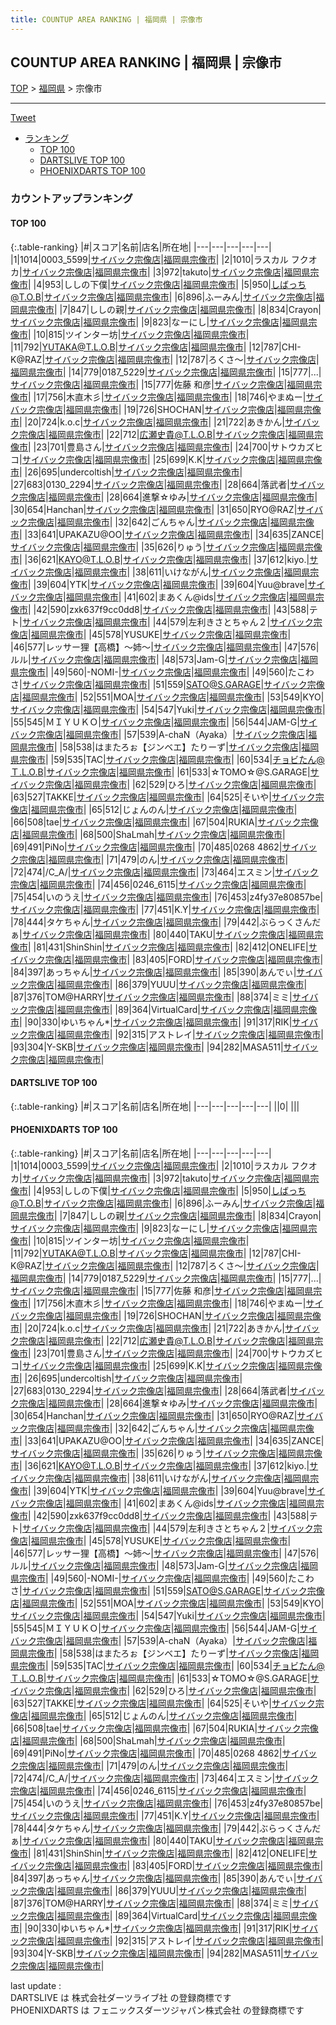 ```yaml
---
title: COUNTUP AREA RANKING | 福岡県 | 宗像市
---
```

## COUNTUP AREA RANKING | 福岡県 | 宗像市

[TOP](/darts/rank/) > [福岡県](/darts/rank/福岡県/) > 宗像市

___

<a href="https://twitter.com/share?ref_src=twsrc%5Etfw" data-text="COUNTUP AREA RANKING | 福岡県宗像市" class="twitter-share-button" data-hashtags="DARTSLIVE,PHOENIXDARTS,darts,ダーツ" data-show-count="false">Tweet</a>

* [ランキング](#カウントアップランキング)
    * [TOP 100](#top-100)
    * [DARTSLIVE TOP 100](#dartslive-top-100)
    * [PHOENIXDARTS TOP 100](#phoenixdarts-top-100)

### カウントアップランキング

#### TOP 100



{:.table-ranking}
|#|スコア|名前|店名|所在地|
|---|---|---|---|---|
|1|1014|<span class="rank-name-pd">0003_5599</span>|<a href="https://vs.phoenixdarts.com/jp/shop/shopDetailInfo/s_51515?s_seq=51515">サイバック宗像店</a>|<a href="/darts/rank/福岡県/宗像市">福岡県宗像市</a>|
|2|1010|<span class="rank-name-pd">ラスカル フクオカ</span>|<a href="https://vs.phoenixdarts.com/jp/shop/shopDetailInfo/s_51515?s_seq=51515">サイバック宗像店</a>|<a href="/darts/rank/福岡県/宗像市">福岡県宗像市</a>|
|3|972|<span class="rank-name-pd">takuto</span>|<a href="https://vs.phoenixdarts.com/jp/shop/shopDetailInfo/s_51515?s_seq=51515">サイバック宗像店</a>|<a href="/darts/rank/福岡県/宗像市">福岡県宗像市</a>|
|4|953|<span class="rank-name-pd">ししの下僕</span>|<a href="https://vs.phoenixdarts.com/jp/shop/shopDetailInfo/s_51515?s_seq=51515">サイバック宗像店</a>|<a href="/darts/rank/福岡県/宗像市">福岡県宗像市</a>|
|5|950|<span class="rank-name-pd">しばっち@T.O.B</span>|<a href="https://vs.phoenixdarts.com/jp/shop/shopDetailInfo/s_51515?s_seq=51515">サイバック宗像店</a>|<a href="/darts/rank/福岡県/宗像市">福岡県宗像市</a>|
|6|896|<span class="rank-name-pd">ふーみん</span>|<a href="https://vs.phoenixdarts.com/jp/shop/shopDetailInfo/s_51515?s_seq=51515">サイバック宗像店</a>|<a href="/darts/rank/福岡県/宗像市">福岡県宗像市</a>|
|7|847|<span class="rank-name-pd">ししの親</span>|<a href="https://vs.phoenixdarts.com/jp/shop/shopDetailInfo/s_51515?s_seq=51515">サイバック宗像店</a>|<a href="/darts/rank/福岡県/宗像市">福岡県宗像市</a>|
|8|834|<span class="rank-name-pd">Crayon</span>|<a href="https://vs.phoenixdarts.com/jp/shop/shopDetailInfo/s_51515?s_seq=51515">サイバック宗像店</a>|<a href="/darts/rank/福岡県/宗像市">福岡県宗像市</a>|
|9|823|<span class="rank-name-pd">なーにし</span>|<a href="https://vs.phoenixdarts.com/jp/shop/shopDetailInfo/s_51515?s_seq=51515">サイバック宗像店</a>|<a href="/darts/rank/福岡県/宗像市">福岡県宗像市</a>|
|10|815|<span class="rank-name-pd">ツインター坊</span>|<a href="https://vs.phoenixdarts.com/jp/shop/shopDetailInfo/s_51515?s_seq=51515">サイバック宗像店</a>|<a href="/darts/rank/福岡県/宗像市">福岡県宗像市</a>|
|11|792|<span class="rank-name-pd">YUTAKA@T.L.O.B</span>|<a href="https://vs.phoenixdarts.com/jp/shop/shopDetailInfo/s_51515?s_seq=51515">サイバック宗像店</a>|<a href="/darts/rank/福岡県/宗像市">福岡県宗像市</a>|
|12|787|<span class="rank-name-pd">CHI-K@RAZ</span>|<a href="https://vs.phoenixdarts.com/jp/shop/shopDetailInfo/s_51515?s_seq=51515">サイバック宗像店</a>|<a href="/darts/rank/福岡県/宗像市">福岡県宗像市</a>|
|12|787|<span class="rank-name-pd">ろくさ〜</span>|<a href="https://vs.phoenixdarts.com/jp/shop/shopDetailInfo/s_51515?s_seq=51515">サイバック宗像店</a>|<a href="/darts/rank/福岡県/宗像市">福岡県宗像市</a>|
|14|779|<span class="rank-name-pd">0187_5229</span>|<a href="https://vs.phoenixdarts.com/jp/shop/shopDetailInfo/s_51515?s_seq=51515">サイバック宗像店</a>|<a href="/darts/rank/福岡県/宗像市">福岡県宗像市</a>|
|15|777|<span class="rank-name-pd">...</span>|<a href="https://vs.phoenixdarts.com/jp/shop/shopDetailInfo/s_51515?s_seq=51515">サイバック宗像店</a>|<a href="/darts/rank/福岡県/宗像市">福岡県宗像市</a>|
|15|777|<span class="rank-name-pd"><span class="pro-icon-pd"></span>佐藤 和彦</span>|<a href="https://vs.phoenixdarts.com/jp/shop/shopDetailInfo/s_51515?s_seq=51515">サイバック宗像店</a>|<a href="/darts/rank/福岡県/宗像市">福岡県宗像市</a>|
|17|756|<span class="rank-name-pd">木直木彡</span>|<a href="https://vs.phoenixdarts.com/jp/shop/shopDetailInfo/s_51515?s_seq=51515">サイバック宗像店</a>|<a href="/darts/rank/福岡県/宗像市">福岡県宗像市</a>|
|18|746|<span class="rank-name-pd">やまぬー</span>|<a href="https://vs.phoenixdarts.com/jp/shop/shopDetailInfo/s_51515?s_seq=51515">サイバック宗像店</a>|<a href="/darts/rank/福岡県/宗像市">福岡県宗像市</a>|
|19|726|<span class="rank-name-pd">SHOCHAN</span>|<a href="https://vs.phoenixdarts.com/jp/shop/shopDetailInfo/s_51515?s_seq=51515">サイバック宗像店</a>|<a href="/darts/rank/福岡県/宗像市">福岡県宗像市</a>|
|20|724|<span class="rank-name-pd">k.o.c</span>|<a href="https://vs.phoenixdarts.com/jp/shop/shopDetailInfo/s_51515?s_seq=51515">サイバック宗像店</a>|<a href="/darts/rank/福岡県/宗像市">福岡県宗像市</a>|
|21|722|<span class="rank-name-pd">あきかん</span>|<a href="https://vs.phoenixdarts.com/jp/shop/shopDetailInfo/s_51515?s_seq=51515">サイバック宗像店</a>|<a href="/darts/rank/福岡県/宗像市">福岡県宗像市</a>|
|22|712|<span class="rank-name-pd">広瀬史貴@T.L.O.B</span>|<a href="https://vs.phoenixdarts.com/jp/shop/shopDetailInfo/s_51515?s_seq=51515">サイバック宗像店</a>|<a href="/darts/rank/福岡県/宗像市">福岡県宗像市</a>|
|23|701|<span class="rank-name-pd">豊島さん</span>|<a href="https://vs.phoenixdarts.com/jp/shop/shopDetailInfo/s_51515?s_seq=51515">サイバック宗像店</a>|<a href="/darts/rank/福岡県/宗像市">福岡県宗像市</a>|
|24|700|<span class="rank-name-pd">サトウカズヒコ</span>|<a href="https://vs.phoenixdarts.com/jp/shop/shopDetailInfo/s_51515?s_seq=51515">サイバック宗像店</a>|<a href="/darts/rank/福岡県/宗像市">福岡県宗像市</a>|
|25|699|<span class="rank-name-pd">K.K</span>|<a href="https://vs.phoenixdarts.com/jp/shop/shopDetailInfo/s_51515?s_seq=51515">サイバック宗像店</a>|<a href="/darts/rank/福岡県/宗像市">福岡県宗像市</a>|
|26|695|<span class="rank-name-pd">undercoltish</span>|<a href="https://vs.phoenixdarts.com/jp/shop/shopDetailInfo/s_51515?s_seq=51515">サイバック宗像店</a>|<a href="/darts/rank/福岡県/宗像市">福岡県宗像市</a>|
|27|683|<span class="rank-name-pd">0130_2294</span>|<a href="https://vs.phoenixdarts.com/jp/shop/shopDetailInfo/s_51515?s_seq=51515">サイバック宗像店</a>|<a href="/darts/rank/福岡県/宗像市">福岡県宗像市</a>|
|28|664|<span class="rank-name-pd">落武者</span>|<a href="https://vs.phoenixdarts.com/jp/shop/shopDetailInfo/s_51515?s_seq=51515">サイバック宗像店</a>|<a href="/darts/rank/福岡県/宗像市">福岡県宗像市</a>|
|28|664|<span class="rank-name-pd">進撃‪☆ゆみ</span>|<a href="https://vs.phoenixdarts.com/jp/shop/shopDetailInfo/s_51515?s_seq=51515">サイバック宗像店</a>|<a href="/darts/rank/福岡県/宗像市">福岡県宗像市</a>|
|30|654|<span class="rank-name-pd">Hanchan</span>|<a href="https://vs.phoenixdarts.com/jp/shop/shopDetailInfo/s_51515?s_seq=51515">サイバック宗像店</a>|<a href="/darts/rank/福岡県/宗像市">福岡県宗像市</a>|
|31|650|<span class="rank-name-pd">RYO@RAZ</span>|<a href="https://vs.phoenixdarts.com/jp/shop/shopDetailInfo/s_51515?s_seq=51515">サイバック宗像店</a>|<a href="/darts/rank/福岡県/宗像市">福岡県宗像市</a>|
|32|642|<span class="rank-name-pd">ごんちゃん</span>|<a href="https://vs.phoenixdarts.com/jp/shop/shopDetailInfo/s_51515?s_seq=51515">サイバック宗像店</a>|<a href="/darts/rank/福岡県/宗像市">福岡県宗像市</a>|
|33|641|<span class="rank-name-pd">UPAKAZU@OO</span>|<a href="https://vs.phoenixdarts.com/jp/shop/shopDetailInfo/s_51515?s_seq=51515">サイバック宗像店</a>|<a href="/darts/rank/福岡県/宗像市">福岡県宗像市</a>|
|34|635|<span class="rank-name-pd">ZANCE</span>|<a href="https://vs.phoenixdarts.com/jp/shop/shopDetailInfo/s_51515?s_seq=51515">サイバック宗像店</a>|<a href="/darts/rank/福岡県/宗像市">福岡県宗像市</a>|
|35|626|<span class="rank-name-pd">りゅう</span>|<a href="https://vs.phoenixdarts.com/jp/shop/shopDetailInfo/s_51515?s_seq=51515">サイバック宗像店</a>|<a href="/darts/rank/福岡県/宗像市">福岡県宗像市</a>|
|36|621|<span class="rank-name-pd">KAYO@T.L.O.B</span>|<a href="https://vs.phoenixdarts.com/jp/shop/shopDetailInfo/s_51515?s_seq=51515">サイバック宗像店</a>|<a href="/darts/rank/福岡県/宗像市">福岡県宗像市</a>|
|37|612|<span class="rank-name-pd">kiyo.</span>|<a href="https://vs.phoenixdarts.com/jp/shop/shopDetailInfo/s_51515?s_seq=51515">サイバック宗像店</a>|<a href="/darts/rank/福岡県/宗像市">福岡県宗像市</a>|
|38|611|<span class="rank-name-pd">いけながん</span>|<a href="https://vs.phoenixdarts.com/jp/shop/shopDetailInfo/s_51515?s_seq=51515">サイバック宗像店</a>|<a href="/darts/rank/福岡県/宗像市">福岡県宗像市</a>|
|39|604|<span class="rank-name-pd">YTK</span>|<a href="https://vs.phoenixdarts.com/jp/shop/shopDetailInfo/s_51515?s_seq=51515">サイバック宗像店</a>|<a href="/darts/rank/福岡県/宗像市">福岡県宗像市</a>|
|39|604|<span class="rank-name-pd">Yuu@brave</span>|<a href="https://vs.phoenixdarts.com/jp/shop/shopDetailInfo/s_51515?s_seq=51515">サイバック宗像店</a>|<a href="/darts/rank/福岡県/宗像市">福岡県宗像市</a>|
|41|602|<span class="rank-name-pd">まあくん@ids</span>|<a href="https://vs.phoenixdarts.com/jp/shop/shopDetailInfo/s_51515?s_seq=51515">サイバック宗像店</a>|<a href="/darts/rank/福岡県/宗像市">福岡県宗像市</a>|
|42|590|<span class="rank-name-pd">zxk637f9cc0dd8</span>|<a href="https://vs.phoenixdarts.com/jp/shop/shopDetailInfo/s_51515?s_seq=51515">サイバック宗像店</a>|<a href="/darts/rank/福岡県/宗像市">福岡県宗像市</a>|
|43|588|<span class="rank-name-pd">テト</span>|<a href="https://vs.phoenixdarts.com/jp/shop/shopDetailInfo/s_51515?s_seq=51515">サイバック宗像店</a>|<a href="/darts/rank/福岡県/宗像市">福岡県宗像市</a>|
|44|579|<span class="rank-name-pd">左利きさとちゃん２</span>|<a href="https://vs.phoenixdarts.com/jp/shop/shopDetailInfo/s_51515?s_seq=51515">サイバック宗像店</a>|<a href="/darts/rank/福岡県/宗像市">福岡県宗像市</a>|
|45|578|<span class="rank-name-pd">YUSUKE</span>|<a href="https://vs.phoenixdarts.com/jp/shop/shopDetailInfo/s_51515?s_seq=51515">サイバック宗像店</a>|<a href="/darts/rank/福岡県/宗像市">福岡県宗像市</a>|
|46|577|<span class="rank-name-pd">レッサー狸【高橋】～姉～</span>|<a href="https://vs.phoenixdarts.com/jp/shop/shopDetailInfo/s_51515?s_seq=51515">サイバック宗像店</a>|<a href="/darts/rank/福岡県/宗像市">福岡県宗像市</a>|
|47|576|<span class="rank-name-pd">ルル</span>|<a href="https://vs.phoenixdarts.com/jp/shop/shopDetailInfo/s_51515?s_seq=51515">サイバック宗像店</a>|<a href="/darts/rank/福岡県/宗像市">福岡県宗像市</a>|
|48|573|<span class="rank-name-pd">Jam-G</span>|<a href="https://vs.phoenixdarts.com/jp/shop/shopDetailInfo/s_51515?s_seq=51515">サイバック宗像店</a>|<a href="/darts/rank/福岡県/宗像市">福岡県宗像市</a>|
|49|560|<span class="rank-name-pd">-NOMI-</span>|<a href="https://vs.phoenixdarts.com/jp/shop/shopDetailInfo/s_51515?s_seq=51515">サイバック宗像店</a>|<a href="/darts/rank/福岡県/宗像市">福岡県宗像市</a>|
|49|560|<span class="rank-name-pd">たこわさ</span>|<a href="https://vs.phoenixdarts.com/jp/shop/shopDetailInfo/s_51515?s_seq=51515">サイバック宗像店</a>|<a href="/darts/rank/福岡県/宗像市">福岡県宗像市</a>|
|51|559|<span class="rank-name-pd">SATO@S.GARAGE</span>|<a href="https://vs.phoenixdarts.com/jp/shop/shopDetailInfo/s_51515?s_seq=51515">サイバック宗像店</a>|<a href="/darts/rank/福岡県/宗像市">福岡県宗像市</a>|
|52|551|<span class="rank-name-pd">MOA</span>|<a href="https://vs.phoenixdarts.com/jp/shop/shopDetailInfo/s_51515?s_seq=51515">サイバック宗像店</a>|<a href="/darts/rank/福岡県/宗像市">福岡県宗像市</a>|
|53|549|<span class="rank-name-pd">KYO</span>|<a href="https://vs.phoenixdarts.com/jp/shop/shopDetailInfo/s_51515?s_seq=51515">サイバック宗像店</a>|<a href="/darts/rank/福岡県/宗像市">福岡県宗像市</a>|
|54|547|<span class="rank-name-pd">Yuki</span>|<a href="https://vs.phoenixdarts.com/jp/shop/shopDetailInfo/s_51515?s_seq=51515">サイバック宗像店</a>|<a href="/darts/rank/福岡県/宗像市">福岡県宗像市</a>|
|55|545|<span class="rank-name-pd">ＭＩＹＵＫＯ</span>|<a href="https://vs.phoenixdarts.com/jp/shop/shopDetailInfo/s_51515?s_seq=51515">サイバック宗像店</a>|<a href="/darts/rank/福岡県/宗像市">福岡県宗像市</a>|
|56|544|<span class="rank-name-pd">JAM-G</span>|<a href="https://vs.phoenixdarts.com/jp/shop/shopDetailInfo/s_51515?s_seq=51515">サイバック宗像店</a>|<a href="/darts/rank/福岡県/宗像市">福岡県宗像市</a>|
|57|539|<span class="rank-name-pd">A-chaN（Ayaka）</span>|<a href="https://vs.phoenixdarts.com/jp/shop/shopDetailInfo/s_51515?s_seq=51515">サイバック宗像店</a>|<a href="/darts/rank/福岡県/宗像市">福岡県宗像市</a>|
|58|538|<span class="rank-name-pd">はまたろぉ【ジンベエ】たりーず</span>|<a href="https://vs.phoenixdarts.com/jp/shop/shopDetailInfo/s_51515?s_seq=51515">サイバック宗像店</a>|<a href="/darts/rank/福岡県/宗像市">福岡県宗像市</a>|
|59|535|<span class="rank-name-pd">TAC</span>|<a href="https://vs.phoenixdarts.com/jp/shop/shopDetailInfo/s_51515?s_seq=51515">サイバック宗像店</a>|<a href="/darts/rank/福岡県/宗像市">福岡県宗像市</a>|
|60|534|<span class="rank-name-pd">チョビたん@Ｔ.L.O.B</span>|<a href="https://vs.phoenixdarts.com/jp/shop/shopDetailInfo/s_51515?s_seq=51515">サイバック宗像店</a>|<a href="/darts/rank/福岡県/宗像市">福岡県宗像市</a>|
|61|533|<span class="rank-name-pd">☆TOMO☆@S.GARAGE</span>|<a href="https://vs.phoenixdarts.com/jp/shop/shopDetailInfo/s_51515?s_seq=51515">サイバック宗像店</a>|<a href="/darts/rank/福岡県/宗像市">福岡県宗像市</a>|
|62|529|<span class="rank-name-pd">ひろ</span>|<a href="https://vs.phoenixdarts.com/jp/shop/shopDetailInfo/s_51515?s_seq=51515">サイバック宗像店</a>|<a href="/darts/rank/福岡県/宗像市">福岡県宗像市</a>|
|63|527|<span class="rank-name-pd">TAKKE</span>|<a href="https://vs.phoenixdarts.com/jp/shop/shopDetailInfo/s_51515?s_seq=51515">サイバック宗像店</a>|<a href="/darts/rank/福岡県/宗像市">福岡県宗像市</a>|
|64|525|<span class="rank-name-pd">そいや</span>|<a href="https://vs.phoenixdarts.com/jp/shop/shopDetailInfo/s_51515?s_seq=51515">サイバック宗像店</a>|<a href="/darts/rank/福岡県/宗像市">福岡県宗像市</a>|
|65|512|<span class="rank-name-pd">じょんのん</span>|<a href="https://vs.phoenixdarts.com/jp/shop/shopDetailInfo/s_51515?s_seq=51515">サイバック宗像店</a>|<a href="/darts/rank/福岡県/宗像市">福岡県宗像市</a>|
|66|508|<span class="rank-name-pd">tae</span>|<a href="https://vs.phoenixdarts.com/jp/shop/shopDetailInfo/s_51515?s_seq=51515">サイバック宗像店</a>|<a href="/darts/rank/福岡県/宗像市">福岡県宗像市</a>|
|67|504|<span class="rank-name-pd">RUKIA</span>|<a href="https://vs.phoenixdarts.com/jp/shop/shopDetailInfo/s_51515?s_seq=51515">サイバック宗像店</a>|<a href="/darts/rank/福岡県/宗像市">福岡県宗像市</a>|
|68|500|<span class="rank-name-pd">ShaLmah</span>|<a href="https://vs.phoenixdarts.com/jp/shop/shopDetailInfo/s_51515?s_seq=51515">サイバック宗像店</a>|<a href="/darts/rank/福岡県/宗像市">福岡県宗像市</a>|
|69|491|<span class="rank-name-pd">PiNo</span>|<a href="https://vs.phoenixdarts.com/jp/shop/shopDetailInfo/s_51515?s_seq=51515">サイバック宗像店</a>|<a href="/darts/rank/福岡県/宗像市">福岡県宗像市</a>|
|70|485|<span class="rank-name-pd">0268 4862</span>|<a href="https://vs.phoenixdarts.com/jp/shop/shopDetailInfo/s_51515?s_seq=51515">サイバック宗像店</a>|<a href="/darts/rank/福岡県/宗像市">福岡県宗像市</a>|
|71|479|<span class="rank-name-pd">のん</span>|<a href="https://vs.phoenixdarts.com/jp/shop/shopDetailInfo/s_51515?s_seq=51515">サイバック宗像店</a>|<a href="/darts/rank/福岡県/宗像市">福岡県宗像市</a>|
|72|474|<span class="rank-name-pd">/C_A/</span>|<a href="https://vs.phoenixdarts.com/jp/shop/shopDetailInfo/s_51515?s_seq=51515">サイバック宗像店</a>|<a href="/darts/rank/福岡県/宗像市">福岡県宗像市</a>|
|73|464|<span class="rank-name-pd">エスミン</span>|<a href="https://vs.phoenixdarts.com/jp/shop/shopDetailInfo/s_51515?s_seq=51515">サイバック宗像店</a>|<a href="/darts/rank/福岡県/宗像市">福岡県宗像市</a>|
|74|456|<span class="rank-name-pd">0246_6115</span>|<a href="https://vs.phoenixdarts.com/jp/shop/shopDetailInfo/s_51515?s_seq=51515">サイバック宗像店</a>|<a href="/darts/rank/福岡県/宗像市">福岡県宗像市</a>|
|75|454|<span class="rank-name-pd">いのうえ</span>|<a href="https://vs.phoenixdarts.com/jp/shop/shopDetailInfo/s_51515?s_seq=51515">サイバック宗像店</a>|<a href="/darts/rank/福岡県/宗像市">福岡県宗像市</a>|
|76|453|<span class="rank-name-pd">z4fy37e80857be</span>|<a href="https://vs.phoenixdarts.com/jp/shop/shopDetailInfo/s_51515?s_seq=51515">サイバック宗像店</a>|<a href="/darts/rank/福岡県/宗像市">福岡県宗像市</a>|
|77|451|<span class="rank-name-pd">K.Y</span>|<a href="https://vs.phoenixdarts.com/jp/shop/shopDetailInfo/s_51515?s_seq=51515">サイバック宗像店</a>|<a href="/darts/rank/福岡県/宗像市">福岡県宗像市</a>|
|78|444|<span class="rank-name-pd">タケちゃん</span>|<a href="https://vs.phoenixdarts.com/jp/shop/shopDetailInfo/s_51515?s_seq=51515">サイバック宗像店</a>|<a href="/darts/rank/福岡県/宗像市">福岡県宗像市</a>|
|79|442|<span class="rank-name-pd">ぶらっくさんだぁ</span>|<a href="https://vs.phoenixdarts.com/jp/shop/shopDetailInfo/s_51515?s_seq=51515">サイバック宗像店</a>|<a href="/darts/rank/福岡県/宗像市">福岡県宗像市</a>|
|80|440|<span class="rank-name-pd">TAKU</span>|<a href="https://vs.phoenixdarts.com/jp/shop/shopDetailInfo/s_51515?s_seq=51515">サイバック宗像店</a>|<a href="/darts/rank/福岡県/宗像市">福岡県宗像市</a>|
|81|431|<span class="rank-name-pd">ShinShin</span>|<a href="https://vs.phoenixdarts.com/jp/shop/shopDetailInfo/s_51515?s_seq=51515">サイバック宗像店</a>|<a href="/darts/rank/福岡県/宗像市">福岡県宗像市</a>|
|82|412|<span class="rank-name-pd">ONELIFE</span>|<a href="https://vs.phoenixdarts.com/jp/shop/shopDetailInfo/s_51515?s_seq=51515">サイバック宗像店</a>|<a href="/darts/rank/福岡県/宗像市">福岡県宗像市</a>|
|83|405|<span class="rank-name-pd">FORD</span>|<a href="https://vs.phoenixdarts.com/jp/shop/shopDetailInfo/s_51515?s_seq=51515">サイバック宗像店</a>|<a href="/darts/rank/福岡県/宗像市">福岡県宗像市</a>|
|84|397|<span class="rank-name-pd">あっちゃん</span>|<a href="https://vs.phoenixdarts.com/jp/shop/shopDetailInfo/s_51515?s_seq=51515">サイバック宗像店</a>|<a href="/darts/rank/福岡県/宗像市">福岡県宗像市</a>|
|85|390|<span class="rank-name-pd">あんでぃ</span>|<a href="https://vs.phoenixdarts.com/jp/shop/shopDetailInfo/s_51515?s_seq=51515">サイバック宗像店</a>|<a href="/darts/rank/福岡県/宗像市">福岡県宗像市</a>|
|86|379|<span class="rank-name-pd">YUUU</span>|<a href="https://vs.phoenixdarts.com/jp/shop/shopDetailInfo/s_51515?s_seq=51515">サイバック宗像店</a>|<a href="/darts/rank/福岡県/宗像市">福岡県宗像市</a>|
|87|376|<span class="rank-name-pd">TOM@HARRY</span>|<a href="https://vs.phoenixdarts.com/jp/shop/shopDetailInfo/s_51515?s_seq=51515">サイバック宗像店</a>|<a href="/darts/rank/福岡県/宗像市">福岡県宗像市</a>|
|88|374|<span class="rank-name-pd">ミミ</span>|<a href="https://vs.phoenixdarts.com/jp/shop/shopDetailInfo/s_51515?s_seq=51515">サイバック宗像店</a>|<a href="/darts/rank/福岡県/宗像市">福岡県宗像市</a>|
|89|364|<span class="rank-name-pd">VirtualCard</span>|<a href="https://vs.phoenixdarts.com/jp/shop/shopDetailInfo/s_51515?s_seq=51515">サイバック宗像店</a>|<a href="/darts/rank/福岡県/宗像市">福岡県宗像市</a>|
|90|330|<span class="rank-name-pd">ゆいちゃん*</span>|<a href="https://vs.phoenixdarts.com/jp/shop/shopDetailInfo/s_51515?s_seq=51515">サイバック宗像店</a>|<a href="/darts/rank/福岡県/宗像市">福岡県宗像市</a>|
|91|317|<span class="rank-name-pd">RIK</span>|<a href="https://vs.phoenixdarts.com/jp/shop/shopDetailInfo/s_51515?s_seq=51515">サイバック宗像店</a>|<a href="/darts/rank/福岡県/宗像市">福岡県宗像市</a>|
|92|315|<span class="rank-name-pd">アストレイ</span>|<a href="https://vs.phoenixdarts.com/jp/shop/shopDetailInfo/s_51515?s_seq=51515">サイバック宗像店</a>|<a href="/darts/rank/福岡県/宗像市">福岡県宗像市</a>|
|93|304|<span class="rank-name-pd">Y-SKB</span>|<a href="https://vs.phoenixdarts.com/jp/shop/shopDetailInfo/s_51515?s_seq=51515">サイバック宗像店</a>|<a href="/darts/rank/福岡県/宗像市">福岡県宗像市</a>|
|94|282|<span class="rank-name-pd">MASA511</span>|<a href="https://vs.phoenixdarts.com/jp/shop/shopDetailInfo/s_51515?s_seq=51515">サイバック宗像店</a>|<a href="/darts/rank/福岡県/宗像市">福岡県宗像市</a>|


#### DARTSLIVE TOP 100



{:.table-ranking}
|#|スコア|名前|店名|所在地|
|---|---|---|---|---|
||0|<span class="rank-name-dl"> </span>|<a href=""></a>|<a href="/darts/rank//"></a>|


#### PHOENIXDARTS TOP 100



{:.table-ranking}
|#|スコア|名前|店名|所在地|
|---|---|---|---|---|
|1|1014|<span class="rank-name-pd">0003_5599</span>|<a href="https://vs.phoenixdarts.com/jp/shop/shopDetailInfo/s_51515?s_seq=51515">サイバック宗像店</a>|<a href="/darts/rank/福岡県/宗像市">福岡県宗像市</a>|
|2|1010|<span class="rank-name-pd">ラスカル フクオカ</span>|<a href="https://vs.phoenixdarts.com/jp/shop/shopDetailInfo/s_51515?s_seq=51515">サイバック宗像店</a>|<a href="/darts/rank/福岡県/宗像市">福岡県宗像市</a>|
|3|972|<span class="rank-name-pd">takuto</span>|<a href="https://vs.phoenixdarts.com/jp/shop/shopDetailInfo/s_51515?s_seq=51515">サイバック宗像店</a>|<a href="/darts/rank/福岡県/宗像市">福岡県宗像市</a>|
|4|953|<span class="rank-name-pd">ししの下僕</span>|<a href="https://vs.phoenixdarts.com/jp/shop/shopDetailInfo/s_51515?s_seq=51515">サイバック宗像店</a>|<a href="/darts/rank/福岡県/宗像市">福岡県宗像市</a>|
|5|950|<span class="rank-name-pd">しばっち@T.O.B</span>|<a href="https://vs.phoenixdarts.com/jp/shop/shopDetailInfo/s_51515?s_seq=51515">サイバック宗像店</a>|<a href="/darts/rank/福岡県/宗像市">福岡県宗像市</a>|
|6|896|<span class="rank-name-pd">ふーみん</span>|<a href="https://vs.phoenixdarts.com/jp/shop/shopDetailInfo/s_51515?s_seq=51515">サイバック宗像店</a>|<a href="/darts/rank/福岡県/宗像市">福岡県宗像市</a>|
|7|847|<span class="rank-name-pd">ししの親</span>|<a href="https://vs.phoenixdarts.com/jp/shop/shopDetailInfo/s_51515?s_seq=51515">サイバック宗像店</a>|<a href="/darts/rank/福岡県/宗像市">福岡県宗像市</a>|
|8|834|<span class="rank-name-pd">Crayon</span>|<a href="https://vs.phoenixdarts.com/jp/shop/shopDetailInfo/s_51515?s_seq=51515">サイバック宗像店</a>|<a href="/darts/rank/福岡県/宗像市">福岡県宗像市</a>|
|9|823|<span class="rank-name-pd">なーにし</span>|<a href="https://vs.phoenixdarts.com/jp/shop/shopDetailInfo/s_51515?s_seq=51515">サイバック宗像店</a>|<a href="/darts/rank/福岡県/宗像市">福岡県宗像市</a>|
|10|815|<span class="rank-name-pd">ツインター坊</span>|<a href="https://vs.phoenixdarts.com/jp/shop/shopDetailInfo/s_51515?s_seq=51515">サイバック宗像店</a>|<a href="/darts/rank/福岡県/宗像市">福岡県宗像市</a>|
|11|792|<span class="rank-name-pd">YUTAKA@T.L.O.B</span>|<a href="https://vs.phoenixdarts.com/jp/shop/shopDetailInfo/s_51515?s_seq=51515">サイバック宗像店</a>|<a href="/darts/rank/福岡県/宗像市">福岡県宗像市</a>|
|12|787|<span class="rank-name-pd">CHI-K@RAZ</span>|<a href="https://vs.phoenixdarts.com/jp/shop/shopDetailInfo/s_51515?s_seq=51515">サイバック宗像店</a>|<a href="/darts/rank/福岡県/宗像市">福岡県宗像市</a>|
|12|787|<span class="rank-name-pd">ろくさ〜</span>|<a href="https://vs.phoenixdarts.com/jp/shop/shopDetailInfo/s_51515?s_seq=51515">サイバック宗像店</a>|<a href="/darts/rank/福岡県/宗像市">福岡県宗像市</a>|
|14|779|<span class="rank-name-pd">0187_5229</span>|<a href="https://vs.phoenixdarts.com/jp/shop/shopDetailInfo/s_51515?s_seq=51515">サイバック宗像店</a>|<a href="/darts/rank/福岡県/宗像市">福岡県宗像市</a>|
|15|777|<span class="rank-name-pd">...</span>|<a href="https://vs.phoenixdarts.com/jp/shop/shopDetailInfo/s_51515?s_seq=51515">サイバック宗像店</a>|<a href="/darts/rank/福岡県/宗像市">福岡県宗像市</a>|
|15|777|<span class="rank-name-pd"><span class="pro-icon-pd"></span>佐藤 和彦</span>|<a href="https://vs.phoenixdarts.com/jp/shop/shopDetailInfo/s_51515?s_seq=51515">サイバック宗像店</a>|<a href="/darts/rank/福岡県/宗像市">福岡県宗像市</a>|
|17|756|<span class="rank-name-pd">木直木彡</span>|<a href="https://vs.phoenixdarts.com/jp/shop/shopDetailInfo/s_51515?s_seq=51515">サイバック宗像店</a>|<a href="/darts/rank/福岡県/宗像市">福岡県宗像市</a>|
|18|746|<span class="rank-name-pd">やまぬー</span>|<a href="https://vs.phoenixdarts.com/jp/shop/shopDetailInfo/s_51515?s_seq=51515">サイバック宗像店</a>|<a href="/darts/rank/福岡県/宗像市">福岡県宗像市</a>|
|19|726|<span class="rank-name-pd">SHOCHAN</span>|<a href="https://vs.phoenixdarts.com/jp/shop/shopDetailInfo/s_51515?s_seq=51515">サイバック宗像店</a>|<a href="/darts/rank/福岡県/宗像市">福岡県宗像市</a>|
|20|724|<span class="rank-name-pd">k.o.c</span>|<a href="https://vs.phoenixdarts.com/jp/shop/shopDetailInfo/s_51515?s_seq=51515">サイバック宗像店</a>|<a href="/darts/rank/福岡県/宗像市">福岡県宗像市</a>|
|21|722|<span class="rank-name-pd">あきかん</span>|<a href="https://vs.phoenixdarts.com/jp/shop/shopDetailInfo/s_51515?s_seq=51515">サイバック宗像店</a>|<a href="/darts/rank/福岡県/宗像市">福岡県宗像市</a>|
|22|712|<span class="rank-name-pd">広瀬史貴@T.L.O.B</span>|<a href="https://vs.phoenixdarts.com/jp/shop/shopDetailInfo/s_51515?s_seq=51515">サイバック宗像店</a>|<a href="/darts/rank/福岡県/宗像市">福岡県宗像市</a>|
|23|701|<span class="rank-name-pd">豊島さん</span>|<a href="https://vs.phoenixdarts.com/jp/shop/shopDetailInfo/s_51515?s_seq=51515">サイバック宗像店</a>|<a href="/darts/rank/福岡県/宗像市">福岡県宗像市</a>|
|24|700|<span class="rank-name-pd">サトウカズヒコ</span>|<a href="https://vs.phoenixdarts.com/jp/shop/shopDetailInfo/s_51515?s_seq=51515">サイバック宗像店</a>|<a href="/darts/rank/福岡県/宗像市">福岡県宗像市</a>|
|25|699|<span class="rank-name-pd">K.K</span>|<a href="https://vs.phoenixdarts.com/jp/shop/shopDetailInfo/s_51515?s_seq=51515">サイバック宗像店</a>|<a href="/darts/rank/福岡県/宗像市">福岡県宗像市</a>|
|26|695|<span class="rank-name-pd">undercoltish</span>|<a href="https://vs.phoenixdarts.com/jp/shop/shopDetailInfo/s_51515?s_seq=51515">サイバック宗像店</a>|<a href="/darts/rank/福岡県/宗像市">福岡県宗像市</a>|
|27|683|<span class="rank-name-pd">0130_2294</span>|<a href="https://vs.phoenixdarts.com/jp/shop/shopDetailInfo/s_51515?s_seq=51515">サイバック宗像店</a>|<a href="/darts/rank/福岡県/宗像市">福岡県宗像市</a>|
|28|664|<span class="rank-name-pd">落武者</span>|<a href="https://vs.phoenixdarts.com/jp/shop/shopDetailInfo/s_51515?s_seq=51515">サイバック宗像店</a>|<a href="/darts/rank/福岡県/宗像市">福岡県宗像市</a>|
|28|664|<span class="rank-name-pd">進撃‪☆ゆみ</span>|<a href="https://vs.phoenixdarts.com/jp/shop/shopDetailInfo/s_51515?s_seq=51515">サイバック宗像店</a>|<a href="/darts/rank/福岡県/宗像市">福岡県宗像市</a>|
|30|654|<span class="rank-name-pd">Hanchan</span>|<a href="https://vs.phoenixdarts.com/jp/shop/shopDetailInfo/s_51515?s_seq=51515">サイバック宗像店</a>|<a href="/darts/rank/福岡県/宗像市">福岡県宗像市</a>|
|31|650|<span class="rank-name-pd">RYO@RAZ</span>|<a href="https://vs.phoenixdarts.com/jp/shop/shopDetailInfo/s_51515?s_seq=51515">サイバック宗像店</a>|<a href="/darts/rank/福岡県/宗像市">福岡県宗像市</a>|
|32|642|<span class="rank-name-pd">ごんちゃん</span>|<a href="https://vs.phoenixdarts.com/jp/shop/shopDetailInfo/s_51515?s_seq=51515">サイバック宗像店</a>|<a href="/darts/rank/福岡県/宗像市">福岡県宗像市</a>|
|33|641|<span class="rank-name-pd">UPAKAZU@OO</span>|<a href="https://vs.phoenixdarts.com/jp/shop/shopDetailInfo/s_51515?s_seq=51515">サイバック宗像店</a>|<a href="/darts/rank/福岡県/宗像市">福岡県宗像市</a>|
|34|635|<span class="rank-name-pd">ZANCE</span>|<a href="https://vs.phoenixdarts.com/jp/shop/shopDetailInfo/s_51515?s_seq=51515">サイバック宗像店</a>|<a href="/darts/rank/福岡県/宗像市">福岡県宗像市</a>|
|35|626|<span class="rank-name-pd">りゅう</span>|<a href="https://vs.phoenixdarts.com/jp/shop/shopDetailInfo/s_51515?s_seq=51515">サイバック宗像店</a>|<a href="/darts/rank/福岡県/宗像市">福岡県宗像市</a>|
|36|621|<span class="rank-name-pd">KAYO@T.L.O.B</span>|<a href="https://vs.phoenixdarts.com/jp/shop/shopDetailInfo/s_51515?s_seq=51515">サイバック宗像店</a>|<a href="/darts/rank/福岡県/宗像市">福岡県宗像市</a>|
|37|612|<span class="rank-name-pd">kiyo.</span>|<a href="https://vs.phoenixdarts.com/jp/shop/shopDetailInfo/s_51515?s_seq=51515">サイバック宗像店</a>|<a href="/darts/rank/福岡県/宗像市">福岡県宗像市</a>|
|38|611|<span class="rank-name-pd">いけながん</span>|<a href="https://vs.phoenixdarts.com/jp/shop/shopDetailInfo/s_51515?s_seq=51515">サイバック宗像店</a>|<a href="/darts/rank/福岡県/宗像市">福岡県宗像市</a>|
|39|604|<span class="rank-name-pd">YTK</span>|<a href="https://vs.phoenixdarts.com/jp/shop/shopDetailInfo/s_51515?s_seq=51515">サイバック宗像店</a>|<a href="/darts/rank/福岡県/宗像市">福岡県宗像市</a>|
|39|604|<span class="rank-name-pd">Yuu@brave</span>|<a href="https://vs.phoenixdarts.com/jp/shop/shopDetailInfo/s_51515?s_seq=51515">サイバック宗像店</a>|<a href="/darts/rank/福岡県/宗像市">福岡県宗像市</a>|
|41|602|<span class="rank-name-pd">まあくん@ids</span>|<a href="https://vs.phoenixdarts.com/jp/shop/shopDetailInfo/s_51515?s_seq=51515">サイバック宗像店</a>|<a href="/darts/rank/福岡県/宗像市">福岡県宗像市</a>|
|42|590|<span class="rank-name-pd">zxk637f9cc0dd8</span>|<a href="https://vs.phoenixdarts.com/jp/shop/shopDetailInfo/s_51515?s_seq=51515">サイバック宗像店</a>|<a href="/darts/rank/福岡県/宗像市">福岡県宗像市</a>|
|43|588|<span class="rank-name-pd">テト</span>|<a href="https://vs.phoenixdarts.com/jp/shop/shopDetailInfo/s_51515?s_seq=51515">サイバック宗像店</a>|<a href="/darts/rank/福岡県/宗像市">福岡県宗像市</a>|
|44|579|<span class="rank-name-pd">左利きさとちゃん２</span>|<a href="https://vs.phoenixdarts.com/jp/shop/shopDetailInfo/s_51515?s_seq=51515">サイバック宗像店</a>|<a href="/darts/rank/福岡県/宗像市">福岡県宗像市</a>|
|45|578|<span class="rank-name-pd">YUSUKE</span>|<a href="https://vs.phoenixdarts.com/jp/shop/shopDetailInfo/s_51515?s_seq=51515">サイバック宗像店</a>|<a href="/darts/rank/福岡県/宗像市">福岡県宗像市</a>|
|46|577|<span class="rank-name-pd">レッサー狸【高橋】～姉～</span>|<a href="https://vs.phoenixdarts.com/jp/shop/shopDetailInfo/s_51515?s_seq=51515">サイバック宗像店</a>|<a href="/darts/rank/福岡県/宗像市">福岡県宗像市</a>|
|47|576|<span class="rank-name-pd">ルル</span>|<a href="https://vs.phoenixdarts.com/jp/shop/shopDetailInfo/s_51515?s_seq=51515">サイバック宗像店</a>|<a href="/darts/rank/福岡県/宗像市">福岡県宗像市</a>|
|48|573|<span class="rank-name-pd">Jam-G</span>|<a href="https://vs.phoenixdarts.com/jp/shop/shopDetailInfo/s_51515?s_seq=51515">サイバック宗像店</a>|<a href="/darts/rank/福岡県/宗像市">福岡県宗像市</a>|
|49|560|<span class="rank-name-pd">-NOMI-</span>|<a href="https://vs.phoenixdarts.com/jp/shop/shopDetailInfo/s_51515?s_seq=51515">サイバック宗像店</a>|<a href="/darts/rank/福岡県/宗像市">福岡県宗像市</a>|
|49|560|<span class="rank-name-pd">たこわさ</span>|<a href="https://vs.phoenixdarts.com/jp/shop/shopDetailInfo/s_51515?s_seq=51515">サイバック宗像店</a>|<a href="/darts/rank/福岡県/宗像市">福岡県宗像市</a>|
|51|559|<span class="rank-name-pd">SATO@S.GARAGE</span>|<a href="https://vs.phoenixdarts.com/jp/shop/shopDetailInfo/s_51515?s_seq=51515">サイバック宗像店</a>|<a href="/darts/rank/福岡県/宗像市">福岡県宗像市</a>|
|52|551|<span class="rank-name-pd">MOA</span>|<a href="https://vs.phoenixdarts.com/jp/shop/shopDetailInfo/s_51515?s_seq=51515">サイバック宗像店</a>|<a href="/darts/rank/福岡県/宗像市">福岡県宗像市</a>|
|53|549|<span class="rank-name-pd">KYO</span>|<a href="https://vs.phoenixdarts.com/jp/shop/shopDetailInfo/s_51515?s_seq=51515">サイバック宗像店</a>|<a href="/darts/rank/福岡県/宗像市">福岡県宗像市</a>|
|54|547|<span class="rank-name-pd">Yuki</span>|<a href="https://vs.phoenixdarts.com/jp/shop/shopDetailInfo/s_51515?s_seq=51515">サイバック宗像店</a>|<a href="/darts/rank/福岡県/宗像市">福岡県宗像市</a>|
|55|545|<span class="rank-name-pd">ＭＩＹＵＫＯ</span>|<a href="https://vs.phoenixdarts.com/jp/shop/shopDetailInfo/s_51515?s_seq=51515">サイバック宗像店</a>|<a href="/darts/rank/福岡県/宗像市">福岡県宗像市</a>|
|56|544|<span class="rank-name-pd">JAM-G</span>|<a href="https://vs.phoenixdarts.com/jp/shop/shopDetailInfo/s_51515?s_seq=51515">サイバック宗像店</a>|<a href="/darts/rank/福岡県/宗像市">福岡県宗像市</a>|
|57|539|<span class="rank-name-pd">A-chaN（Ayaka）</span>|<a href="https://vs.phoenixdarts.com/jp/shop/shopDetailInfo/s_51515?s_seq=51515">サイバック宗像店</a>|<a href="/darts/rank/福岡県/宗像市">福岡県宗像市</a>|
|58|538|<span class="rank-name-pd">はまたろぉ【ジンベエ】たりーず</span>|<a href="https://vs.phoenixdarts.com/jp/shop/shopDetailInfo/s_51515?s_seq=51515">サイバック宗像店</a>|<a href="/darts/rank/福岡県/宗像市">福岡県宗像市</a>|
|59|535|<span class="rank-name-pd">TAC</span>|<a href="https://vs.phoenixdarts.com/jp/shop/shopDetailInfo/s_51515?s_seq=51515">サイバック宗像店</a>|<a href="/darts/rank/福岡県/宗像市">福岡県宗像市</a>|
|60|534|<span class="rank-name-pd">チョビたん@Ｔ.L.O.B</span>|<a href="https://vs.phoenixdarts.com/jp/shop/shopDetailInfo/s_51515?s_seq=51515">サイバック宗像店</a>|<a href="/darts/rank/福岡県/宗像市">福岡県宗像市</a>|
|61|533|<span class="rank-name-pd">☆TOMO☆@S.GARAGE</span>|<a href="https://vs.phoenixdarts.com/jp/shop/shopDetailInfo/s_51515?s_seq=51515">サイバック宗像店</a>|<a href="/darts/rank/福岡県/宗像市">福岡県宗像市</a>|
|62|529|<span class="rank-name-pd">ひろ</span>|<a href="https://vs.phoenixdarts.com/jp/shop/shopDetailInfo/s_51515?s_seq=51515">サイバック宗像店</a>|<a href="/darts/rank/福岡県/宗像市">福岡県宗像市</a>|
|63|527|<span class="rank-name-pd">TAKKE</span>|<a href="https://vs.phoenixdarts.com/jp/shop/shopDetailInfo/s_51515?s_seq=51515">サイバック宗像店</a>|<a href="/darts/rank/福岡県/宗像市">福岡県宗像市</a>|
|64|525|<span class="rank-name-pd">そいや</span>|<a href="https://vs.phoenixdarts.com/jp/shop/shopDetailInfo/s_51515?s_seq=51515">サイバック宗像店</a>|<a href="/darts/rank/福岡県/宗像市">福岡県宗像市</a>|
|65|512|<span class="rank-name-pd">じょんのん</span>|<a href="https://vs.phoenixdarts.com/jp/shop/shopDetailInfo/s_51515?s_seq=51515">サイバック宗像店</a>|<a href="/darts/rank/福岡県/宗像市">福岡県宗像市</a>|
|66|508|<span class="rank-name-pd">tae</span>|<a href="https://vs.phoenixdarts.com/jp/shop/shopDetailInfo/s_51515?s_seq=51515">サイバック宗像店</a>|<a href="/darts/rank/福岡県/宗像市">福岡県宗像市</a>|
|67|504|<span class="rank-name-pd">RUKIA</span>|<a href="https://vs.phoenixdarts.com/jp/shop/shopDetailInfo/s_51515?s_seq=51515">サイバック宗像店</a>|<a href="/darts/rank/福岡県/宗像市">福岡県宗像市</a>|
|68|500|<span class="rank-name-pd">ShaLmah</span>|<a href="https://vs.phoenixdarts.com/jp/shop/shopDetailInfo/s_51515?s_seq=51515">サイバック宗像店</a>|<a href="/darts/rank/福岡県/宗像市">福岡県宗像市</a>|
|69|491|<span class="rank-name-pd">PiNo</span>|<a href="https://vs.phoenixdarts.com/jp/shop/shopDetailInfo/s_51515?s_seq=51515">サイバック宗像店</a>|<a href="/darts/rank/福岡県/宗像市">福岡県宗像市</a>|
|70|485|<span class="rank-name-pd">0268 4862</span>|<a href="https://vs.phoenixdarts.com/jp/shop/shopDetailInfo/s_51515?s_seq=51515">サイバック宗像店</a>|<a href="/darts/rank/福岡県/宗像市">福岡県宗像市</a>|
|71|479|<span class="rank-name-pd">のん</span>|<a href="https://vs.phoenixdarts.com/jp/shop/shopDetailInfo/s_51515?s_seq=51515">サイバック宗像店</a>|<a href="/darts/rank/福岡県/宗像市">福岡県宗像市</a>|
|72|474|<span class="rank-name-pd">/C_A/</span>|<a href="https://vs.phoenixdarts.com/jp/shop/shopDetailInfo/s_51515?s_seq=51515">サイバック宗像店</a>|<a href="/darts/rank/福岡県/宗像市">福岡県宗像市</a>|
|73|464|<span class="rank-name-pd">エスミン</span>|<a href="https://vs.phoenixdarts.com/jp/shop/shopDetailInfo/s_51515?s_seq=51515">サイバック宗像店</a>|<a href="/darts/rank/福岡県/宗像市">福岡県宗像市</a>|
|74|456|<span class="rank-name-pd">0246_6115</span>|<a href="https://vs.phoenixdarts.com/jp/shop/shopDetailInfo/s_51515?s_seq=51515">サイバック宗像店</a>|<a href="/darts/rank/福岡県/宗像市">福岡県宗像市</a>|
|75|454|<span class="rank-name-pd">いのうえ</span>|<a href="https://vs.phoenixdarts.com/jp/shop/shopDetailInfo/s_51515?s_seq=51515">サイバック宗像店</a>|<a href="/darts/rank/福岡県/宗像市">福岡県宗像市</a>|
|76|453|<span class="rank-name-pd">z4fy37e80857be</span>|<a href="https://vs.phoenixdarts.com/jp/shop/shopDetailInfo/s_51515?s_seq=51515">サイバック宗像店</a>|<a href="/darts/rank/福岡県/宗像市">福岡県宗像市</a>|
|77|451|<span class="rank-name-pd">K.Y</span>|<a href="https://vs.phoenixdarts.com/jp/shop/shopDetailInfo/s_51515?s_seq=51515">サイバック宗像店</a>|<a href="/darts/rank/福岡県/宗像市">福岡県宗像市</a>|
|78|444|<span class="rank-name-pd">タケちゃん</span>|<a href="https://vs.phoenixdarts.com/jp/shop/shopDetailInfo/s_51515?s_seq=51515">サイバック宗像店</a>|<a href="/darts/rank/福岡県/宗像市">福岡県宗像市</a>|
|79|442|<span class="rank-name-pd">ぶらっくさんだぁ</span>|<a href="https://vs.phoenixdarts.com/jp/shop/shopDetailInfo/s_51515?s_seq=51515">サイバック宗像店</a>|<a href="/darts/rank/福岡県/宗像市">福岡県宗像市</a>|
|80|440|<span class="rank-name-pd">TAKU</span>|<a href="https://vs.phoenixdarts.com/jp/shop/shopDetailInfo/s_51515?s_seq=51515">サイバック宗像店</a>|<a href="/darts/rank/福岡県/宗像市">福岡県宗像市</a>|
|81|431|<span class="rank-name-pd">ShinShin</span>|<a href="https://vs.phoenixdarts.com/jp/shop/shopDetailInfo/s_51515?s_seq=51515">サイバック宗像店</a>|<a href="/darts/rank/福岡県/宗像市">福岡県宗像市</a>|
|82|412|<span class="rank-name-pd">ONELIFE</span>|<a href="https://vs.phoenixdarts.com/jp/shop/shopDetailInfo/s_51515?s_seq=51515">サイバック宗像店</a>|<a href="/darts/rank/福岡県/宗像市">福岡県宗像市</a>|
|83|405|<span class="rank-name-pd">FORD</span>|<a href="https://vs.phoenixdarts.com/jp/shop/shopDetailInfo/s_51515?s_seq=51515">サイバック宗像店</a>|<a href="/darts/rank/福岡県/宗像市">福岡県宗像市</a>|
|84|397|<span class="rank-name-pd">あっちゃん</span>|<a href="https://vs.phoenixdarts.com/jp/shop/shopDetailInfo/s_51515?s_seq=51515">サイバック宗像店</a>|<a href="/darts/rank/福岡県/宗像市">福岡県宗像市</a>|
|85|390|<span class="rank-name-pd">あんでぃ</span>|<a href="https://vs.phoenixdarts.com/jp/shop/shopDetailInfo/s_51515?s_seq=51515">サイバック宗像店</a>|<a href="/darts/rank/福岡県/宗像市">福岡県宗像市</a>|
|86|379|<span class="rank-name-pd">YUUU</span>|<a href="https://vs.phoenixdarts.com/jp/shop/shopDetailInfo/s_51515?s_seq=51515">サイバック宗像店</a>|<a href="/darts/rank/福岡県/宗像市">福岡県宗像市</a>|
|87|376|<span class="rank-name-pd">TOM@HARRY</span>|<a href="https://vs.phoenixdarts.com/jp/shop/shopDetailInfo/s_51515?s_seq=51515">サイバック宗像店</a>|<a href="/darts/rank/福岡県/宗像市">福岡県宗像市</a>|
|88|374|<span class="rank-name-pd">ミミ</span>|<a href="https://vs.phoenixdarts.com/jp/shop/shopDetailInfo/s_51515?s_seq=51515">サイバック宗像店</a>|<a href="/darts/rank/福岡県/宗像市">福岡県宗像市</a>|
|89|364|<span class="rank-name-pd">VirtualCard</span>|<a href="https://vs.phoenixdarts.com/jp/shop/shopDetailInfo/s_51515?s_seq=51515">サイバック宗像店</a>|<a href="/darts/rank/福岡県/宗像市">福岡県宗像市</a>|
|90|330|<span class="rank-name-pd">ゆいちゃん*</span>|<a href="https://vs.phoenixdarts.com/jp/shop/shopDetailInfo/s_51515?s_seq=51515">サイバック宗像店</a>|<a href="/darts/rank/福岡県/宗像市">福岡県宗像市</a>|
|91|317|<span class="rank-name-pd">RIK</span>|<a href="https://vs.phoenixdarts.com/jp/shop/shopDetailInfo/s_51515?s_seq=51515">サイバック宗像店</a>|<a href="/darts/rank/福岡県/宗像市">福岡県宗像市</a>|
|92|315|<span class="rank-name-pd">アストレイ</span>|<a href="https://vs.phoenixdarts.com/jp/shop/shopDetailInfo/s_51515?s_seq=51515">サイバック宗像店</a>|<a href="/darts/rank/福岡県/宗像市">福岡県宗像市</a>|
|93|304|<span class="rank-name-pd">Y-SKB</span>|<a href="https://vs.phoenixdarts.com/jp/shop/shopDetailInfo/s_51515?s_seq=51515">サイバック宗像店</a>|<a href="/darts/rank/福岡県/宗像市">福岡県宗像市</a>|
|94|282|<span class="rank-name-pd">MASA511</span>|<a href="https://vs.phoenixdarts.com/jp/shop/shopDetailInfo/s_51515?s_seq=51515">サイバック宗像店</a>|<a href="/darts/rank/福岡県/宗像市">福岡県宗像市</a>|


<div class="footer border-top border-gray-light mt-5 pt-3 text-right text-gray">
    last update : <span style="font-weight: italic" id="foot_last_modified"></span><br />
    DARTSLIVE は 株式会社ダーツライブ社 の登録商標です<br />
    PHOENIXDARTS は フェニックスダーツジャパン株式会社 の登録商標です<br />
</div>

<script src="https://cdnjs.cloudflare.com/ajax/libs/jquery.tablesorter/2.31.3/js/jquery.tablesorter.min.js" integrity="sha512-qzgd5cYSZcosqpzpn7zF2ZId8f/8CHmFKZ8j7mU4OUXTNRd5g+ZHBPsgKEwoqxCtdQvExE5LprwwPAgoicguNg==" crossorigin="anonymous" referrerpolicy="no-referrer"></script>
<link rel="stylesheet" href="https://cdnjs.cloudflare.com/ajax/libs/jquery.tablesorter/2.31.3/css/theme.default.min.css" integrity="sha512-wghhOJkjQX0Lh3NSWvNKeZ0ZpNn+SPVXX1Qyc9OCaogADktxrBiBdKGDoqVUOyhStvMBmJQ8ZdMHiR3wuEq8+w==" crossorigin="anonymous" referrerpolicy="no-referrer" />
<script>
$(function() {
    $(".table-ranking").tablesorter({sortList:[[0, 0]]});
    $("#foot_last_modified").text(formatDate(new Date(document.lastModified), 'yyyy-MM-dd HH:mm:ss'));
});
</script>

<script async src="https://platform.twitter.com/widgets.js" charset="utf-8"></script>